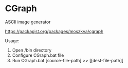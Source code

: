 CGraph
======

ASCII image generator


https://packagist.org/packages/moszkva/cgraph


Usage:

1. Open /bin directory 
2. Configure CGraph.bat file
3. Run CGraph.bat [source-file-path] >> [[dest-file-path]]
